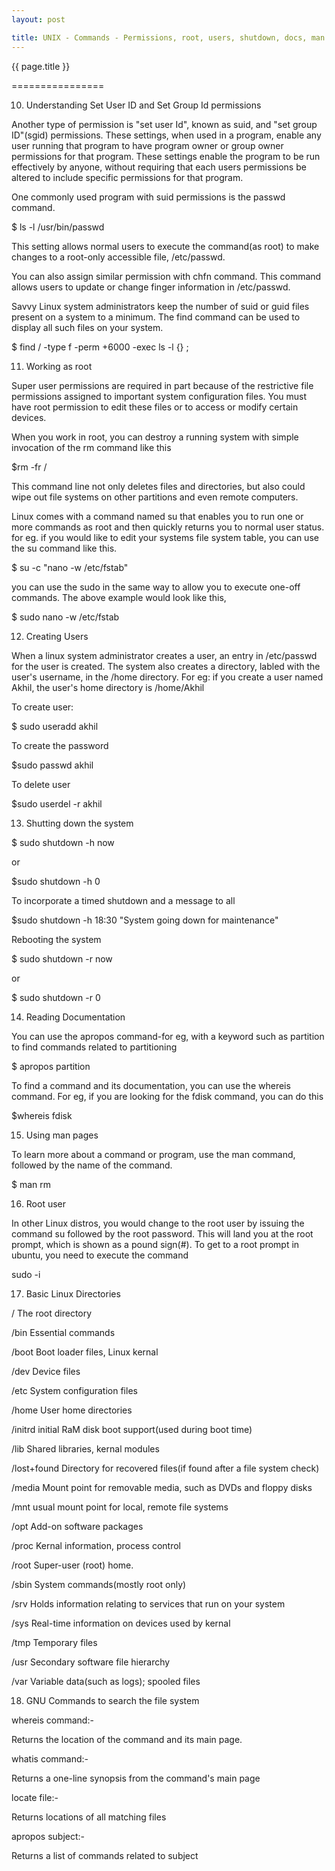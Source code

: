 ```yaml
---
layout: post

title: UNIX - Commands - Permissions, root, users, shutdown, docs, man pages, GNU Commands
---
```




{{ page.title }}

================

10) Understanding Set User ID and Set Group Id permissions

Another type of permission is "set user Id", known as suid, and "set group ID"(sgid) permissions. These settings, when used in a program, enable any user running that program to have program owner or group owner permissions for that program. These settings enable the program to be run effectively by anyone, without requiring that each users permissions be altered to include specific permissions for that program.

One commonly used program with suid permissions is the passwd command.

$ ls -l /usr/bin/passwd

This setting allows normal users to execute the command(as root) to make changes to a root-only accessible file, /etc/passwd.

You can also assign similar permission with chfn command. This command allows users to update or change finger information in /etc/passwd.

Savvy Linux system administrators keep the number of suid or guid files present on a system to a minimum. The find command can be used to display all such files on your system.

$ find / -type f -perm +6000 -exec ls -l {} \;

11) Working as root

Super user permissions are required in part because of the restrictive file permissions assigned to important system configuration files. You must have root permission to edit these files or to access or modify certain devices.

When you work in root, you can destroy a running system with simple invocation of the rm command like this

$rm -fr /

This command line not only deletes files and directories, but also could wipe out file systems on other partitions and even remote computers.

Linux comes with a command named su that enables you to run one or more commands as root and then quickly returns you to normal user status. for eg. if you would like to edit your systems file system table, you can use the su command like this.

$ su -c "nano -w /etc/fstab"

you can use the sudo in the same way to allow you to execute one-off commands. The above example would look like this,

$ sudo nano -w /etc/fstab

12) Creating Users

When a linux system administrator creates a user, an entry in /etc/passwd for the user is created. The system also creates a directory, labled with the user's username, in the /home directory. For eg: if you create a user named Akhil, the user's home directory is /home/Akhil

To create user:

$ sudo useradd akhil

To create the password

$sudo passwd akhil

To delete user

$sudo userdel -r akhil

13) Shutting down the system

$ sudo shutdown -h now  

or

$sudo shutdown -h 0

To incorporate a timed shutdown and a message to all

$sudo shutdown -h 18:30 "System going down for maintenance" 

Rebooting the system

$ sudo shutdown -r now   

or

$ sudo shutdown -r 0

14) Reading Documentation

You can use the apropos command-for eg, with a keyword such as partition to find commands related to partitioning

$ apropos partition

To find a command and its documentation, you can use the whereis command. For eg, if you are looking for the fdisk command, you can do this

$whereis fdisk

15) Using man pages

To learn more about a command or program, use the man command, followed by the name of the command.

$ man rm

16) Root user

In other Linux distros, you would change to the root user by issuing the command su followed by the root password. This will land you at the root prompt, which is shown as a pound sign(#). To get to a root prompt in ubuntu, you need to execute the command 

sudo -i

17) Basic Linux Directories

/    The root directory

/bin    Essential commands

/boot    Boot loader files, Linux kernal

/dev    Device files

/etc    System configuration files

/home    User home directories

/initrd initial RaM disk boot support(used during boot time)

/lib    Shared libraries, kernal modules

/lost+found    Directory for recovered files(if found after a file system check)

/media    Mount point for removable media, such as DVDs and floppy disks

/mnt    usual mount point for local, remote file systems

/opt    Add-on software packages

/proc    Kernal information, process control

/root    Super-user (root) home.

/sbin    System commands(mostly root only)

/srv    Holds information relating to services that run on your system

/sys    Real-time information on devices used by kernal

/tmp    Temporary files

/usr    Secondary software file hierarchy

/var    Variable data(such as logs); spooled files

18) GNU Commands to search the file system

whereis command:-

Returns the location of the command and its main page.

whatis command:-

Returns a one-line synopsis from the command's main page

locate file:-

Returns locations of all matching files

apropos subject:-

Returns a list of commands related to subject
